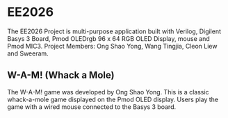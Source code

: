 # EE2026
The EE2026 Project is multi-purpose application built with Verilog, Digilent Basys 3 Board, Pmod OLEDrgb 96 x 64 RGB OLED Display, mouse and Pmod MIC3.
Project Members: Ong Shao Yong, Wang Tingjia, Cleon Liew and Sweeram.

## W-A-M! (Whack a Mole)
The W-A-M! game was developed by Ong Shao Yong. This is a classic whack-a-mole game displayed on the Pmod OLED display. Users play the game with a wired mouse connected to the Basys 3 board.


